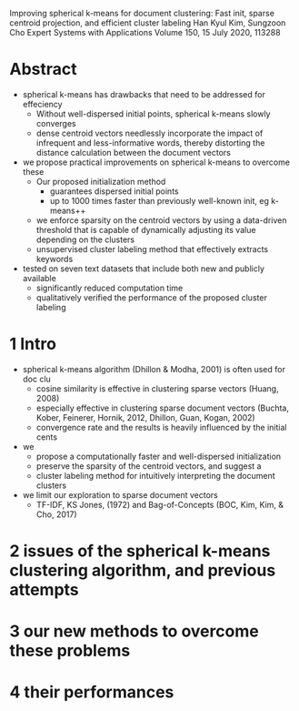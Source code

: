 Improving spherical k-means for document clustering:
  Fast init, sparse centroid projection, and efficient cluster labeling
Han Kyul Kim, Sungzoon Cho
Expert Systems with Applications Volume 150, 15 July 2020, 113288

# Abstract

* spherical k-means has drawbacks that need to be addressed for effeciency
  * Without well-dispersed initial points, spherical k-means slowly converges
  * dense centroid vectors needlessly incorporate the impact of infrequent and
    less-informative words, thereby distorting the distance calculation between
    the document vectors
* we propose practical improvements on spherical k-means to overcome these
  * Our proposed initialization method
    * guarantees dispersed initial points
    * up to 1000 times faster than previously well-known init, eg k-means++
  * we enforce sparsity on the centroid vectors by using a
    data-driven threshold that is capable of dynamically adjusting its value
    depending on the clusters
  * unsupervised cluster labeling method that effectively extracts keywords
* tested on seven text datasets that include both new and publicly available
  * significantly reduced computation time
  * qualitatively verified the performance of the proposed cluster labeling

# 1 Intro

* spherical k-means algorithm (Dhillon & Modha, 2001) is often used for doc clu
  * cosine similarity is effective in clustering sparse vectors (Huang, 2008)
  * especially effective in clustering sparse document vectors
    (Buchta, Kober, Feinerer, Hornik, 2012, Dhillon, Guan, Kogan, 2002)
  * convergence rate and the results is heavily influenced by the initial cents
* we
  * propose a computationally faster and well-dispersed initialization
  * preserve the sparsity of the centroid vectors, and suggest a
  * cluster labeling method for intuitively interpreting the document clusters
* we limit our exploration to sparse document vectors
  * TF-IDF, KS Jones, (1972) and Bag-of-Concepts (BOC, Kim, Kim, & Cho, 2017)

# 2 issues of the spherical k-means clustering algorithm, and previous attempts

# 3 our new methods to overcome these problems

# 4 their performances
